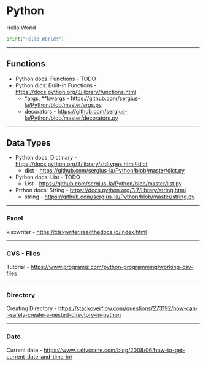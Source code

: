 # Python

Hello World
```python
print("Hello World!")
```

***

## Functions

- Python docs: Functions - TODO
- Python dics: Built-in Functions - https://docs.python.org/3/library/functions.html
    - *args, **kwargs - https://github.com/sergius-la/Python/blob/master/args.py
    - decorators - https://github.com/sergius-la/Python/blob/master/decorators.py

***

## Data Types

- Python docs: Dictinary - https://docs.python.org/3/library/stdtypes.html#dict
    - dict - https://github.com/sergius-la/Python/blob/master/dict.py
- Python docs: List - TODO
    - List - https://github.com/sergius-la/Python/blob/master/list.py
- Ptrhon docs: String - https://docs.python.org/3.7/library/string.html
    - string - https://github.com/sergius-la/Python/blob/master/string.py

***

### Excel
xlsxwriter - https://xlsxwriter.readthedocs.io/index.html

***

### CVS - Files
Tutorial - https://www.programiz.com/python-programming/working-csv-files

***

### Directory
Creating Directory - https://stackoverflow.com/questions/273192/how-can-i-safely-create-a-nested-directory-in-python

***

### Date

Current date - https://www.saltycrane.com/blog/2008/06/how-to-get-current-date-and-time-in/